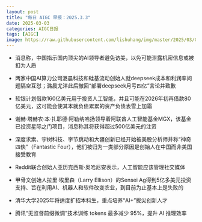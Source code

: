 ```yaml
---
layout: post
title: "每日 AIGC 早报：2025.3.3"
date: 2025-03-03
categories: AIGC日报
tags: [AIGC]
image: https://raw.githubusercontent.com/lishuhang/img/master/2025/03/0303-d.jpg
---
```


- 消息称，中国指示国内顶尖的AI领导者避免访美，以免可能泄露机密信息或被扣为人质

- 两家中国AI算力公司潞晨科技和硅基流动创始人就deepseek成本和利润率问题隔空互怼；潞晨尤洋此后撤回“部署deepseek月亏四亿”言论并致歉

- 软银计划借款160亿美元用于投资人工智能，并且可能在2026年初再借款80亿美元，这可能会使其本就负债累累的资产负债表雪上加霜

- 谢赫·塔赫农·本·扎耶德·阿勒纳哈扬领导着阿联酋人工智能基金MGX，该基金已投资星际之门项目，消息称其将获得超过500亿美元的注资

- 深度求索、宇树科技、字节跳动和大疆创新已经开始被美股分析师并称“神奇四侠”（Fantastic Four），他们被归为一类部分原因是创始人在中国而非美国接受教育

- Reddit联合创始人亚历克西斯·奥哈尼安表示，人工智能应该管理社交媒体

- 甲骨文创始人拉里·埃里森（Larry Ellison）的Sensei Ag得到5亿多美元投资支持、旨在利用AI、机器人和软件改变农业，到目前为止基本上是失败的

- 清华大学2025年将适度扩招本科生，重点培养“AI+”拔尖创新人才

- 腾讯“无监督前缀微调”技术训练 tokens 最多减少 95%，提升 AI 推理效率